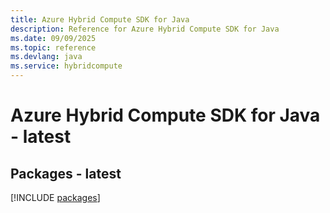 ```yaml
---
title: Azure Hybrid Compute SDK for Java
description: Reference for Azure Hybrid Compute SDK for Java
ms.date: 09/09/2025
ms.topic: reference
ms.devlang: java
ms.service: hybridcompute
---
```

# Azure Hybrid Compute SDK for Java - latest
## Packages - latest
[!INCLUDE [packages](hybrid-compute-index.md)]